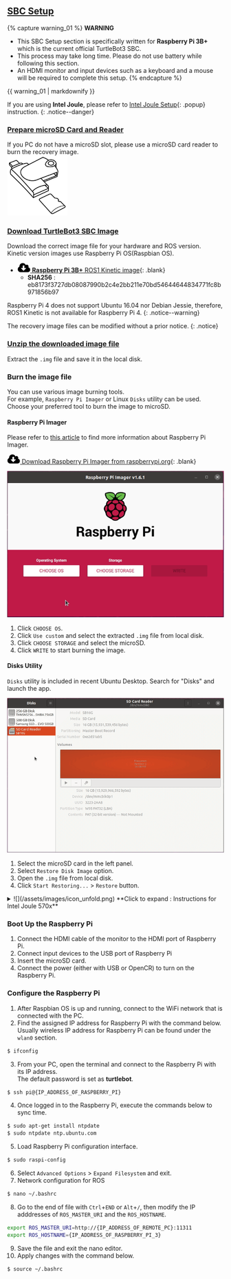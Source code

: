 
<div style="counter-reset: h1 3"></div>
<div style="counter-reset: h2 1"></div>

## [SBC Setup](#sbc-setup)

{% capture warning_01 %}
**WARNING**  
- This SBC Setup section is specifically written for **Raspberry Pi 3B+** which is the current official TurtleBot3 SBC.
- This process may take long time. Please do not use battery while following this section.
- An HDMI monitor and input devices such as a keyboard and a mouse will be required to complete this setup.
{% endcapture %}
<div class="notice--danger">{{ warning_01 | markdownify }}</div>

If you are using **Intel Joule**, please refer to [Intel Joule Setup][joule_setup]{: .popup} instruction.
{: .notice--danger}

### [Prepare microSD Card and Reader](#prepare-microsd-card-and-reader)
If you PC do not have a microSD slot, please use a microSD card reader to burn the recovery image.  
![](/assets/images/platform/turtlebot3/setup/micro_sd_reader.png)

### [Download TurtleBot3 SBC Image](#download-turtlebot3-sbc-image)
Download the correct image file for your hardware and ROS version.  
Kinetic version images use Raspberry Pi OS(Raspbian OS).  

- [![](/assets/images/icon_download.png) **Raspberry Pi 3B+** ROS1 Kinetic image](http://www.robotis.com/service/download.php?no=1738){: .blank}
  - **SHA256** : eb8173f3727db08087990b2c4e2bb211e70bd54644644834771fc8b971856b97

Raspberry Pi 4 does not support Ubuntu 16.04 nor Debian Jessie, therefore, ROS1 Kinetic is not available for Raspberry Pi 4.
{: .notice--warning}

The recovery image files can be modified without a prior notice.
{: .notice}

### [Unzip the downloaded image file](#unzip-the-downloaded-image-file)
Extract the `.img` file and save it in the local disk.

### Burn the image file
You can use various image burning tools.  
For example, `Raspberry Pi Imager` or Linux `Disks` utility can be used.  
Choose your preferred tool to burn the image to microSD.

#### Raspberry Pi Imager
Please refer to [this article](https://www.raspberrypi.org/blog/raspberry-pi-imager-imaging-utility/) to find more information about Raspberry Pi Imager.

[![](/assets/images/icon_download.png) Download Raspberry Pi Imager from raspberrypi.org](https://www.raspberrypi.org/software/){: .blank}

![](/assets/images/platform/turtlebot3/setup/rpi_imager.gif)  
1. Click `CHOOSE OS`.  
2. Click `Use custom` and select the extracted `.img` file from local disk.  
3. Click `CHOOSE STORAGE` and select the microSD.  
4. Click `WRITE` to start burning the image.

#### Disks Utility
`Disks` utility is included in recent Ubuntu Desktop. Search for "Disks" and launch the app.  

![](/assets/images/platform/turtlebot3/setup/disks.gif)  
1. Select the microSD card in the left panel.  
2. Select `Restore Disk Image` option.  
3. Open the `.img` file from local disk.  
4. Click `Start Restoring...` > `Restore` button.

<details>
<summary>
![](/assets/images/icon_unfold.png) **Click to expand : Instructions for Intel Joule 570x**
</summary>
In case you use Intel Joule 570x, please follow the instructions below.  
Intel Joule is discontinued in 2017, and additional support is unavailable.

1. Download Ubuntu 16.04 image for Intel® Joule™  
  - [Download Ubuntu 16.04 for Intel® Joule™](http://people.canonical.com/~platform/snappy/tuchuck/desktop-final/tuchuck-xenial-desktop-iso-20170317-0.iso)

2. Create a bootable USB with the downloaded image.
3. Install Ubuntu from the USB
</details>

### Boot Up the Raspberry Pi
1. Connect the HDMI cable of the monitor to the HDMI port of Raspberry Pi.
2. Connect input devices to the USB port of Raspberry Pi
3. Insert the microSD card.
4. Connect the power (either with USB or OpenCR) to turn on the Raspberry Pi.

### Configure the Raspberry Pi
1. After Raspbian OS is up and running, connect to the WiFi network that is connected with the PC.
2. Find the assigned IP address for Raspberry Pi with the command below. Usually wireless IP address for Raspberry Pi can be found under the `wlan0` section.
  ```bash
$ ifconfig
  ```
3. From your PC, open the terminal and connect to the Raspberry Pi with its IP address.  
  The default password is set as **turtlebot**.  
  ```bash
$ ssh pi@{IP_ADDRESS_OF_RASPBERRY_PI}
  ```
4. Once logged in to the Raspberry Pi, execute the commands below to sync time.  
  ```bash
$ sudo apt-get install ntpdate
$ sudo ntpdate ntp.ubuntu.com
  ```
5. Load Raspberry Pi configuration interface.
  ```bash
$ sudo raspi-config
  ```
6. Select `Advanced Options` > `Expand Filesystem` and exit.
7. Network configuration for ROS
  ```bash
$ nano ~/.bashrc
  ```
8. Go to the end of file with `Ctrl`+`END` or `Alt`+`/`, then modify the IP adddresses of `ROS_MASTER_URI` and the `ROS_HOSTNAME`.
  ```bash
export ROS_MASTER_URI=http://{IP_ADDRESS_OF_REMOTE_PC}:11311
export ROS_HOSTNAME={IP_ADDRESS_OF_RASPBERRY_PI_3}
  ```
9. Save the file and exit the nano editor.
10. Apply changes with the command below.
  ```bash
$ source ~/.bashrc
  ```

[joule_setup]: /docs/en/popup/turtlebot3/joule_setup